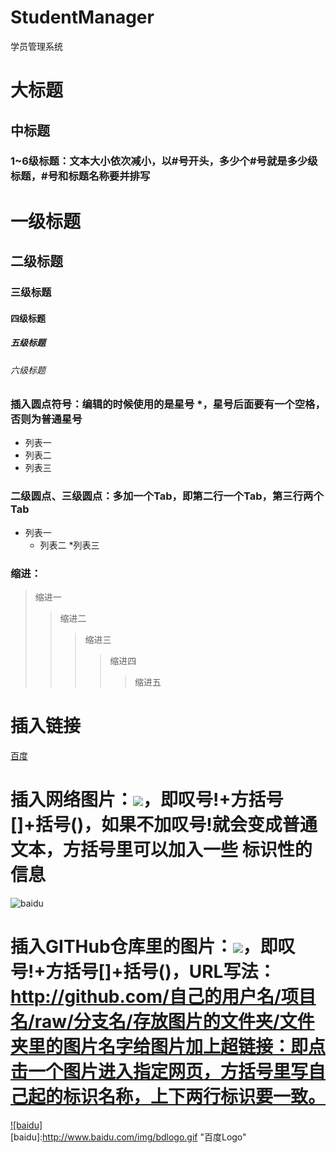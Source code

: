 # StudentManager
学员管理系统

大标题
====

中标题
-------

### 1~6级标题：文本大小依次减小，以#号开头，多少个#号就是多少级标题，#号和标题名称要并排写

# 一级标题
## 二级标题
### 三级标题
#### 四级标题
##### 五级标题
###### 六级标题

### 插入圆点符号：编辑的时候使用的是星号 *，星号后面要有一个空格，否则为普通星号
* 列表一
* 列表二
* 列表三

### 二级圆点、三级圆点：多加一个Tab，即第二行一个Tab，第三行两个Tab

* 列表一
    * 列表二
        *列表三

### 缩进：
>缩进一
>>缩进二
>>>缩进三
>>>>缩进四
>>>>>缩进五

# 插入链接
[百度](http://baidu.com)

# 插入网络图片：![](网络图片链接地址)，即叹号!+方括号[]+括号()，如果不加叹号!就会变成普通文本，方括号里可以加入一些 标识性的信息
![baidu](http://www.baidu.com/img/bdlogo.gif "百度logo")   

# 插入GITHub仓库里的图片：![](图片链接地址)，即叹号!+方括号[]+括号()，URL写法：http://github.com/自己的用户名/项目名/raw/分支名/存放图片的文件夹/文件夹里的图片名字给图片加上超链接：即点击一个图片进入指定网页，方括号里写自己起的标识名称，上下两行标识要一致。

[![baidu]](http://baidu.com)  
[baidu]:http://www.baidu.com/img/bdlogo.gif "百度Logo"  
